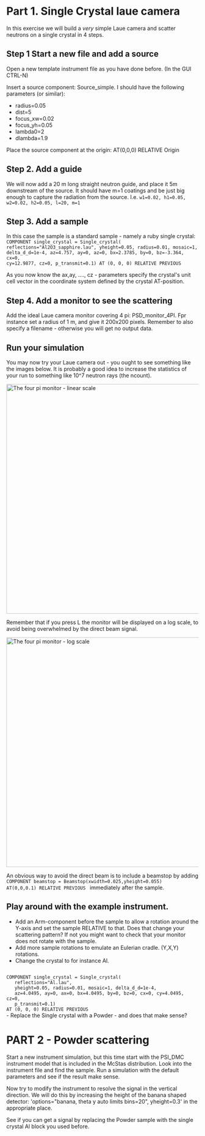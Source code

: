 # Part 1. Single Crystal laue camera
In this exercise we will build a _very_ simple Laue camera and scatter neutrons on a single crystal in 4 steps.

## Step 1 Start a new file and add a source
Open a new template instrument file as you have done before. (In the GUI CTRL-N)

Insert a source component: Source_simple. I should have the following parameters (or similar):
- radius=0.05
- dist=5
- focus_xw=0.02
- focus_yh=0.05
- lambda0=2
- dlambda=1.9

Place the source component at the origin: AT(0,0,0) RELATIVE Origin

## Step 2. Add a guide
We will now add a 20 m long straight neutron guide, and place it 5m downstream of the source. It should have m=1 coatings and be just
big enough to capture the radiation from the source. I.e.
```w1=0.02, h1=0.05, w2=0.02, h2=0.05, l=20, m=1```

## Step 3. Add a sample
In this case the sample is a standard sample - namely a ruby single crystal:
<code>
COMPONENT single_crystal = Single_crystal(
  reflections="Al2O3_sapphire.lau",
  yheight=0.05, radius=0.01, mosaic=1, delta_d_d=1e-4,
  az=4.757, ay=0, az=0, bx=2.3785, by=0, bz=-3.364, cx=0, cy=12.9877, cz=0,
  p_transmit=0.1)
AT (0, 0, 0) RELATIVE PREVIOUS
</code>

As you now know the ax,ay, ...., cz - parameters specify the crystal's unit cell vector in the coordinate system defined by the crystal AT-position.

## Step 4. Add a monitor to see the scattering
Add the ideal Laue camera monitor covering 4 pi: PSD_monitor_4PI. Fpr instance set a radius of 1 m, and give it 200x200 pixels. Remember to also 
specify a filename - otherwise you will get no output data.

## Run your simulation
You may now try your Laue camera out - you ought to see something like the images below. It is probably a good idea to increase the statistics
of your run to something like 10^7 neutron rays (the ncount).

<img src="fpi.png" title="The four pi monitor - linear scale" width=600></img>

Remember that if you press L the monitor will be displayed on a log scale, to avoid being overwhelmed by the direct beam signal. 

<img src="fpi_log.png" title="The four pi monitor - log scale" width=600></img>

An obvious way to avoid the direct beam is to include a beamstop by adding
<code>
COMPONENT beamstop = Beamstop(xwidth=0.025,yheight=0.055)
AT(0,0,0.1) RELATIVE PREVIOUS
</code>
immediately after the sample.

## Play around with the example instrument.
- Add an Arm-component before the sample to allow a rotation around the Y-axis and set the sample RELATIVE to that. Does that change your scattering 
pattern? If not you might want to check that your monitor does not rotate with the sample.
- Add more sample rotations to emulate an Eulerian cradle. (Y,X,Y) rotations.
- Change the crystal to for instance Al.
<code>
COMPONENT single_crystal = Single_crystal(
   reflections="Al.lau",
   yheight=0.05, radius=0.01, mosaic=1, delta_d_d=1e-4,
   az=4.0495, ay=0, ax=0, bx=4.0495, by=0, bz=0, cx=0, cy=4.0495, cz=0,
   p_transmit=0.1)
AT (0, 0, 0) RELATIVE PREVIOUS
</code>
- Replace the Single crystal with a Powder - and does that make sense?

# PART 2 - Powder scattering
Start a new instrument simulation, but this time start with the PSI_DMC instrument model that is included in the McStas distribution.
Look into the instrument file and find the sample.
Run a simulation with the default parameters and see if the result make sense.

Now try to modify the instrument to resolve the signal in the vertical direction. We will do this by increasing the height of the banana 
shaped detector: 'options="banana, theta y auto limits bins=20", yheight=0.3' in the appropriate place.

See if you can get a signal by replacing the Powder sample with the single crystal Al block you used before.


